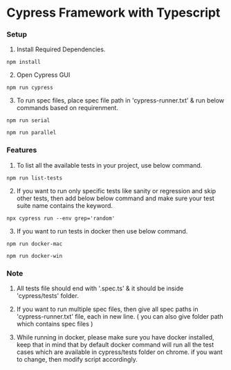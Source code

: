 # Cypress Framework with Typescript

### Setup

1. Install Required Dependencies.

```
npm install
```

2. Open Cypress GUI

```
npm run cypress
```

3. To run spec files, place spec file path in 'cypress-runner.txt' & run below commands based on requirenment.

```
npm run serial

npm run parallel
```

### Features

1. To list all the available tests in your project, use below command.

```
npm run list-tests
```

2. If you want to run only specific tests like sanity or regression and skip other tests, then add below below command and make sure your test suite name contains the keyword.

```
npx cypress run --env grep='random'
```

3. If you want to run tests in docker then use below command.

```
npm run docker-mac

npm run docker-win
```

### Note

1. All tests file should end with '.spec.ts' & it should be inside 'cypress/tests' folder.

2. If you want to run multiple spec files, then give all spec paths in 'cypress-runner.txt' file, each in new line. ( you can also give folder path which contains spec files )

3. While running in docker, please make sure you have docker installed, keep that in mind that by default docker command will run all the test cases which are available in cypress/tests folder on chrome. if you want to change, then modify script accordingly.
